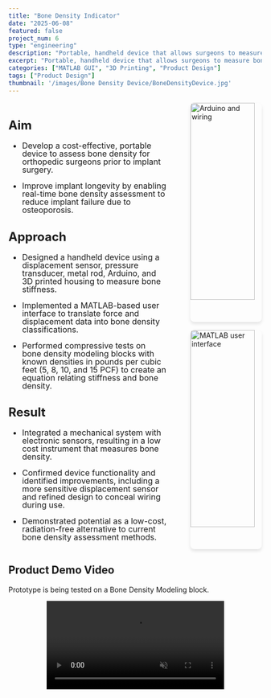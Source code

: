 ```yaml
---
title: "Bone Density Indicator"
date: "2025-06-08"
featured: false
project_num: 6
type: "engineering"
description: "Portable, handheld device that allows surgeons to measure bone density of patients cost effectively."
excerpt: "Portable, handheld device that allows surgeons to measure bone density of patients cost effectively."
categories: ["MATLAB GUI", "3D Printing", "Product Design"]
tags: ["Product Design"]
thumbnail: '/images/Bone Density Device/BoneDensityDevice.jpg'
---
```


<div style="display: grid; grid-template-columns: 2fr 1fr; gap: 2rem; margin: 1rem 0;">
  <!-- Left Column - Text -->
  <div style="font-size: 1.0rem; line-height: 1.0;">
    <h2>Aim</h2>
     <ul>
      <li><p>Develop a cost-effective, portable device to assess bone density for orthopedic surgeons prior to implant surgery.</p></li>
      <li><p>Improve implant longevity by enabling real-time bone density assessment to reduce implant failure due to osteoporosis.</p></li>
      </ul>
    <h2>Approach</h2>
     <ul>
      <li><p>Designed a handheld device using a displacement sensor, pressure transducer, metal rod, Arduino, and 3D printed housing to measure bone stiffness.</p></li>
      <li><p>Implemented a MATLAB-based user interface to translate force and displacement data into bone density classifications.</p></li>
      <li><p>Performed compressive tests on bone density modeling blocks with known densities in pounds per cubic feet (5, 8, 10, and 15 PCF) to create an equation relating stiffness and bone density.</p></li>
     </ul>
    <h2>Result</h2>
     <ul>
      <li><p>Integrated a mechanical system with electronic sensors, resulting in a low cost instrument that measures bone density.</p></li>
      <li><p>Confirmed device functionality and identified improvements, including a more sensitive displacement sensor and refined design to conceal wiring during use.</p></li>
      <li><p>Demonstrated potential as a low-cost, radiation-free alternative to current bone density assessment methods.</p></li>
     </ul>
  </div>

  <!-- Right Column - Images -->
  <div style="display: flex; flex-direction: column; align-items: flex-end; gap: 1rem;">
    <img src="/images/Bone Density Device/inside-wiring.jpg" alt="Arduino and wiring" style="width: 90%; border-radius: 8px; box-shadow: 0 4px 6px rgba(0, 0, 0, 0.1);" />
    <img src="/images/Bone Density Device/BoneDensityGUI.png" alt="MATLAB user interface" style="width: 90%; border-radius: 8px; box-shadow: 0 4px 6px rgba(0, 0, 0, 0.1);" />
  </div>
</div>

## Product Demo Video
Prototype is being tested on a Bone Density Modeling block.
<div class="grid grid-cols-1 lg:grid-cols-3 gap-8 my-12">
  <div>
    <video 
      src="/videos/bonedensity-demo-video.mp4" 
      controls
      muted
      style="width: 70%; margin: 0 auto; display: block;"
      class="rounded-lg shadow-md"
    >
      Your browser does not support the video tag.
    </video>
  </div>
</div>